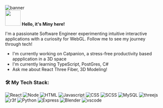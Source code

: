 <div>
<img src="https://raw.githubusercontent.com/mayankchaudhary26/Cool-Readme-ideas/refs/heads/master/data/lofi.gif" alt="banner"/>

</div>
<img src="https://user-images.githubusercontent.com/5713670/87202985-820dcb80-c2b6-11ea-9f56-7ec461c497c3.gif" width="50px"/>
<b>Hello, it's Miny here! </b>

I'm a passionate Software Engineer experimenting intuitive interactive applications with a curiosity for WebGL. Follow me to see my journey through tech!

- I'm currently working on Catpanion, a stress-free productivity based appplication in a 3D space
- I'm currently learning TypeScript, PostGres, C#
- Ask me about React Three Fiber, 3D Modeling!

### :hammer_and_wrench: My Tech Stack:

<img alt="React" src="https://img.shields.io/badge/React-61DAFB?logo=react&logoColor=white&style=for-the-badge" />
<img alt="Node" src="https://img.shields.io/badge/Node.js-5FA04E?logo=node.js&logoColor=white&style=for-the-badge" />
<img alt="HTML" src="https://img.shields.io/badge/HTML5-E34F26?logo=HTML5&logoColor=white&style=for-the-badge" />
<img alt="Javascript" src="https://img.shields.io/badge/Javascript-F7DF1E?logo=javascript&logoColor=white&style=for-the-badge" />
<img alt="CSS" src="https://img.shields.io/badge/CSS-663399?logo=CSS&logoColor=white&style=for-the-badge" />
<img alt="SCSS" src="https://img.shields.io/badge/SASS-CC6699?logo=SASS&logoColor=white&style=for-the-badge" />
<img alt="MySQL" src="https://img.shields.io/badge/MYSQL-4479A1?logo=mysql&logoColor=white&style=for-the-badge" />
<img alt="threejs" src="https://img.shields.io/badge/THREE.JS-000000?logo=three.js&logoColor=white&style=for-the-badge" />
<img alt="r3f" src="https://img.shields.io/badge/REACT THREE FIBER-002157?logo=react+three+fiber&logoColor=white&style=for-the-badge" />
<img alt="Python" src="https://img.shields.io/badge/PYTHON-3776AB?logo=python&logoColor=white&style=for-the-badge" />
<img alt="Express" src="https://img.shields.io/badge/EXPRESS-000000?logo=express&logoColor=white&style=for-the-badge" />
<img alt="Blender" src="https://img.shields.io/badge/Blender-E87D0D?logo=Blender&logoColor=white&style=for-the-badge" />
<img alt="vscode" src="https://img.shields.io/badge/Visual Studio-5C2D91?logo=visual+studio&logoColor=white&style=for-the-badge" />

